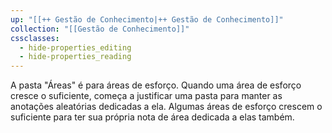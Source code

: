 ```yaml
---
up: "[[++ Gestão de Conhecimento|++ Gestão de Conhecimento]]"
collection: "[[Gestão de Conhecimento]]"
cssclasses:
  - hide-properties_editing
  - hide-properties_reading
---
```

A pasta "Áreas" é para áreas de esforço. Quando uma área de esforço cresce o suficiente, começa a justificar uma pasta para manter as anotações aleatórias dedicadas a ela. Algumas áreas de esforço crescem o suficiente para ter sua própria nota de área dedicada a elas também.
